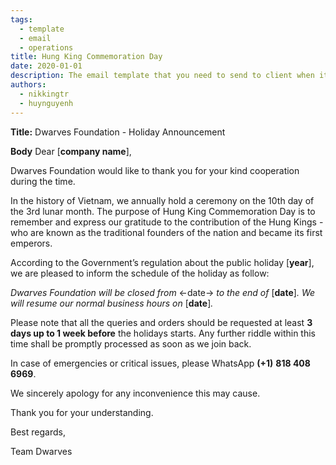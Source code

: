 ```yaml
---
tags:
  - template
  - email
  - operations
title: Hung King Commemoration Day
date: 2020-01-01
description: The email template that you need to send to client when it's near holiday to announce about the absence.
authors:
  - nikkingtr
  - huynguyenh
---
```


**Title:** Dwarves Foundation - Holiday Announcement

**Body**
Dear [**company name**],

Dwarves Foundation would like to thank you for your kind cooperation during the time.

In the history of Vietnam, we annually hold a ceremony on the 10th day of the 3rd lunar month. The purpose of Hung King Commemoration Day is to remember and express our gratitude to the contribution of the Hung Kings - who are known as the traditional founders of the nation and became its first emperors.

According to the Government’s regulation about the public holiday [**year**], we are pleased to inform the schedule of the holiday as follow:

_Dwarves Foundation will be closed from_ <-date-> _to the end of_ [**date**]_. We will resume our normal business hours on_ [**date**]_._

Please note that all the queries and orders should be requested at least **3 days up to 1 week before** the holidays starts. Any further riddle within this time shall be promptly processed as soon as we join back.

In case of emergencies or critical issues, please WhatsApp **(+1)** **818 408 6969**.

We sincerely apology for any inconvenience this may cause.

Thank you for your understanding.

Best regards,

Team Dwarves
